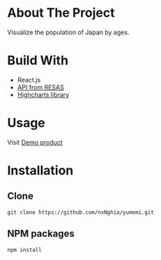 # About The Project
Visualize the population of Japan by ages.

# Build With
- React.js
- [API from RESAS](https://opendata.resas-portal.go.jp/)
- [Highcharts library](https://www.highcharts.com/)

# Usage
Visit [Demo product](https://cocky-shaw-6b3b50.netlify.app)
# Installation
## Clone
```
git clone https://github.com/nxNghia/yumemi.git
```
## NPM packages
```
npm install
```
